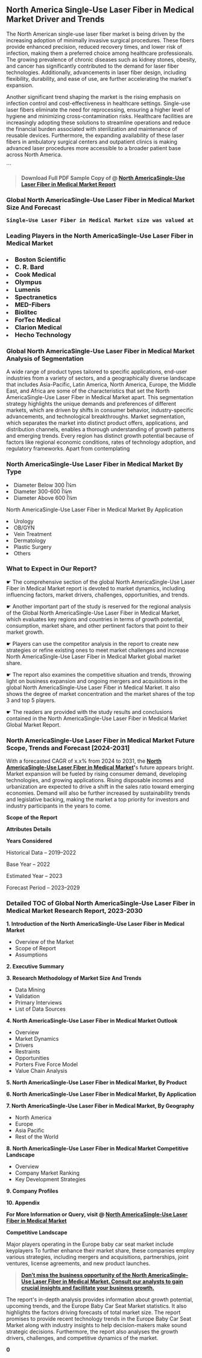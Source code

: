 <p><h2>North America Single-Use Laser Fiber in Medical Market Driver and Trends</h2><p>The North American single-use laser fiber market is being driven by the increasing adoption of minimally invasive surgical procedures. These fibers provide enhanced precision, reduced recovery times, and lower risk of infection, making them a preferred choice among healthcare professionals. The growing prevalence of chronic diseases such as kidney stones, obesity, and cancer has significantly contributed to the demand for laser fiber technologies. Additionally, advancements in laser fiber design, including flexibility, durability, and ease of use, are further accelerating the market's expansion.</p><p>Another significant trend shaping the market is the rising emphasis on infection control and cost-effectiveness in healthcare settings. Single-use laser fibers eliminate the need for reprocessing, ensuring a higher level of hygiene and minimizing cross-contamination risks. Healthcare facilities are increasingly adopting these solutions to streamline operations and reduce the financial burden associated with sterilization and maintenance of reusable devices. Furthermore, the expanding availability of these laser fibers in ambulatory surgical centers and outpatient clinics is making advanced laser procedures more accessible to a broader patient base across North America.</p>```</p><blockquote id="" class=""><strong>Download Full PDF Sample Copy of @&nbsp;<a href="https://www.verifiedmarketreports.com/download-sample/?rid=297356&utm_source=GitHub-Jan&utm_medium=256" target="_blank">North AmericaSingle-Use Laser Fiber in Medical Market Report</a>&nbsp;&nbsp;</strong></blockquote><h3 id="" class=""><strong>Global&nbsp;North AmericaSingle-Use Laser Fiber in Medical Market Size And Forecast</strong></h3><pre class="reader-text-block__code-block"><strong>Single-Use Laser Fiber in Medical Market size was valued at USD 1.5 Billion in 2022 and is projected to reach USD 3.2 Billion by 2030, growing at a CAGR of 10.2% from 2024 to 2030.</strong></pre><h3 id="" class="">Leading Players in the&nbsp;North AmericaSingle-Use Laser Fiber in Medical Market</h3><h3 class=""></Li><Li>Boston Scientific</Li><Li> C. R. Bard</Li><Li> Cook Medical</Li><Li> Olympus</Li><Li> Lumenis</Li><Li> Spectranetics</Li><Li> MED-Fibers</Li><Li> Biolitec</Li><Li> ForTec Medical</Li><Li> Clarion Medical</Li><Li> Hecho Technology</h3><h3 id="" class="">Global&nbsp;North AmericaSingle-Use Laser Fiber in Medical Market Analysis of Segmentation</h3><p id="" class="">A wide range of product types tailored to specific applications, end-user industries from a variety of sectors, and a geographically diverse landscape that includes Asia-Pacific, Latin America, North America, Europe, the Middle East, and Africa are some of the characteristics that set the North AmericaSingle-Use Laser Fiber in Medical Market apart. This segmentation strategy highlights the unique demands and preferences of different markets, which are driven by shifts in consumer behavior, industry-specific advancements, and technological breakthroughs. Market segmentation, which separates the market into distinct product offers, applications, and distribution channels, enables a thorough understanding of growth patterns and emerging trends. Every region has distinct growth potential because of factors like regional economic conditions, rates of technology adoption, and regulatory frameworks. Apart from contemplating</p><h3 id="" class="">North AmericaSingle-Use Laser Fiber in Medical Market&nbsp;By Type</h3><p></Li><Li>Diameter Below 300 Î¼m</Li><Li> Diameter 300-600 Î¼m</Li><Li> Diameter Above 600 Î¼m</p><div class="" data-test-id=""><p>North AmericaSingle-Use Laser Fiber in Medical Market&nbsp;By Application</p></div><p class=""></Li><Li>Urology</Li><Li> OB/GYN</Li><Li> Vein Treatment</Li><Li> Dermatology</Li><Li> Plastic Surgery</Li><Li> Others</p><div class="" data-test-id=""><h3><span class="">What to Expect in Our Report?</span></h3></div><div class="" data-test-id=""><p><span class="">☛ The comprehensive section of the global North AmericaSingle-Use Laser Fiber in Medical Market report is devoted to market dynamics, including influencing factors, market drivers, challenges, opportunities, and trends.</span></p></div><div class="" data-test-id=""><p><span class="">☛ Another important part of the study is reserved for the regional analysis of the Global North AmericaSingle-Use Laser Fiber in Medical Market, which evaluates key regions and countries in terms of growth potential, consumption, market share, and other pertinent factors that point to their market growth.</span></p></div><div class="" data-test-id=""><p><span class="">☛ Players can use the competitor analysis in the report to create new strategies or refine existing ones to meet market challenges and increase North AmericaSingle-Use Laser Fiber in Medical Market global market share.</span></p></div><div class="" data-test-id=""><p><span class="">☛ The report also examines the competitive situation and trends, throwing light on business expansion and ongoing mergers and acquisitions in the global North AmericaSingle-Use Laser Fiber in Medical Market. It also shows the degree of market concentration and the market shares of the top 3 and top 5 players.</span></p></div><div class="" data-test-id=""><p><span class="">☛ The readers are provided with the study results and conclusions contained in the North AmericaSingle-Use Laser Fiber in Medical Market Global Market Report.</span></p></div><div class="" data-test-id=""><h3><span class="">North AmericaSingle-Use Laser Fiber in Medical Market Future Scope, Trends and Forecast [2024-2031]</span></h3></div><div class="" data-test-id=""><p><span class="">With a forecasted CAGR of x.x% from 2024 to 2031, the <strong><a href="https://www.verifiedmarketreports.com/download-sample/?rid=297356&utm_source=GitHub-Jan&utm_medium=256" target="_blank">North AmericaSingle-Use Laser Fiber in Medical Market</a>'</strong>s future appears bright. Market expansion will be fueled by rising consumer demand, developing technologies, and growing applications. Rising disposable incomes and urbanization are expected to drive a shift in the sales ratio toward emerging economies. Demand will also be further increased by sustainability trends and legislative backing, making the market a top priority for investors and industry participants in the years to come.</span></p><p id="ember66" class="ember-view reader-text-block__paragraph"><strong>Scope of the Report</strong></p><p id="ember67" class="ember-view reader-text-block__paragraph"><strong>Attributes Details</strong></p><p id="ember68" class="ember-view reader-text-block__paragraph"><strong>Years Considered</strong></p><p id="ember69" class="ember-view reader-text-block__paragraph">Historical Data &ndash; 2019&ndash;2022</p><p id="ember70" class="ember-view reader-text-block__paragraph">Base Year &ndash; 2022</p><p id="ember71" class="ember-view reader-text-block__paragraph">Estimated Year &ndash; 2023</p><p id="ember72" class="ember-view reader-text-block__paragraph">Forecast Period &ndash; 2023&ndash;2029</p></div><h3 id="" class="">Detailed TOC of Global North AmericaSingle-Use Laser Fiber in Medical Market Research Report, 2023-2030</h3><p id="" class=""><strong>1. Introduction of the North AmericaSingle-Use Laser Fiber in Medical Market</strong></p><ul><li>Overview of the Market</li><li>Scope of Report</li><li>Assumptions</li></ul><p id="" class=""><strong>2. Executive Summary</strong></p><p id="" class=""><strong>3. Research Methodology of Market Size And Trends</strong></p><ul><li>Data Mining</li><li>Validation</li><li>Primary Interviews</li><li>List of Data Sources</li></ul><p id="" class=""><strong>4. North AmericaSingle-Use Laser Fiber in Medical Market Outlook</strong></p><ul><li>Overview</li><li>Market Dynamics</li><li>Drivers</li><li>Restraints</li><li>Opportunities</li><li>Porters Five Force Model</li><li>Value Chain Analysis</li></ul><p id="" class=""><strong>5. North AmericaSingle-Use Laser Fiber in Medical Market, By Product</strong></p><p id="" class=""><strong>6. North AmericaSingle-Use Laser Fiber in Medical Market, By Application</strong></p><p id="" class=""><strong>7. North AmericaSingle-Use Laser Fiber in Medical Market, By Geography</strong></p><ul><li>North America</li><li>Europe</li><li>Asia Pacific</li><li>Rest of the World</li></ul><p id="" class=""><strong>8. North AmericaSingle-Use Laser Fiber in Medical Market Competitive Landscape</strong></p><ul><li>Overview</li><li>Company Market Ranking</li><li>Key Development Strategies</li></ul><p id="" class=""><strong>9. Company Profiles</strong></p><p id="" class=""><strong>10. Appendix</strong></p><p><strong>For More Information or Query, visit&nbsp;@ <a href="https://www.verifiedmarketreports.com/product/single-use-laser-fiber-in-medical-market/" target="_blank">North AmericaSingle-Use Laser Fiber in Medical Market</a></strong></p><p id="ember61" class="ember-view reader-text-block__paragraph"><strong>Competitive Landscape</strong></p><p id="ember62" class="ember-view reader-text-block__paragraph">Major players operating in the Europe baby car seat market include keyplayers To further enhance their market share, these companies employ various strategies, including mergers and acquisitions, partnerships, joint ventures, license agreements, and new product launches.</p><blockquote id="ember63" class="ember-view reader-text-block__blockquote"><strong><a href="https://www.verifiedmarketreports.com/download-sample/?rid=297356&utm_source=GitHub-Jan&utm_medium=256" target="_blank">Don&rsquo;t miss the business opportunity of the North AmericaSingle-Use Laser Fiber in Medical Market. Consult our analysts to gain crucial insights and facilitate your business growth.</a></strong></blockquote><p id="ember64" class="ember-view reader-text-block__paragraph">The report's in-depth analysis provides information about growth potential, upcoming trends, and the Europe Baby Car Seat Market statistics. It also highlights the factors driving forecasts of total market size. The report promises to provide recent technology trends in the Europe Baby Car Seat Market along with industry insights to help decision-makers make sound strategic decisions. Furthermore, the report also analyses the growth drivers, challenges, and competitive dynamics of the market.</p><p class="ember-view reader-text-block__paragraph"><strong>0</strong></p>
